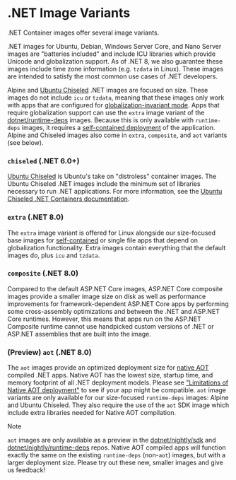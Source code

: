 # .NET Image Variants

.NET Container images offer several image variants.

.NET images for Ubuntu, Debian, Windows Server Core, and Nano Server images are "batteries included" and include ICU libraries which provide Unicode and globalization support.
As of .NET 8, we also guarantee these images include time zone information (e.g. `tzdata` in Linux).
These images are intended to satisfy the most common use cases of .NET developers.

Alpine and [Ubuntu Chiseled](#ubuntu-chiseled-net-60) .NET images are focused on size.
These images do not include `icu` or `tzdata`, meaning that these images only work with apps that are configured for [globalization-invariant mode](https://learn.microsoft.com/dotnet/core/runtime-config/globalization).
Apps that require globalization support can use the `extra` image variant of the [dotnet/runtime-deps](https://hub.docker.com/_/microsoft-dotnet-runtime-deps/) images. Because this is only available with `runtime-deps` images, it requires a [self-contained deployment](https://learn.microsoft.com/dotnet/core/deploying/#publish-self-contained) of the application.
Alpine and Chiseled images also come in `extra`, `composite`, and `aot` variants (see below).

### `chiseled` (.NET 6.0+)

[Ubuntu Chiseled](https://ubuntu.com/engage/chiselled-ubuntu-images-for-containers) is Ubuntu's take on "distroless" container images.
The Ubuntu Chiseled .NET images include the minimum set of libraries necessary to run .NET applications.
For more information, see the [Ubuntu Chiseled .NET Containers documentation](./ubuntu-chiseled.md).

### `extra` (.NET 8.0)

The `extra` image variant is offered for Linux alongside our size-focused base images for [self-contained](https://learn.microsoft.com/dotnet/core/deploying/#publish-self-contained) or single file apps that depend on globalization functionality.
Extra images contain everything that the default images do, plus `icu` and `tzdata`.

### `composite` (.NET 8.0)

Compared to the default ASP.NET Core images, ASP.NET Core composite images provide a smaller image size on disk as well as performance improvements for framework-dependent ASP.NET Core apps by performing some cross-assembly optimizations and between the .NET and ASP.NET Core runtimes.
However, this means that apps run on the ASP.NET Composite runtime cannot use handpicked custom versions of .NET or ASP.NET assemblies that are built into the image.

### (Preview) `aot` (.NET 8.0)

The `aot` images provide an optimized deployment size for [native AOT](https://learn.microsoft.com/dotnet/core/deploying/native-aot/) compiled .NET apps.
Native AOT has the lowest size, startup time, and memory footprint of all .NET deployment models.
Please see ["Limitations of Native AOT deployment"](https://learn.microsoft.com/dotnet/core/deploying/native-aot#limitations-of-native-aot-deployment) to see if your app might be compatible.
`aot` image variants are only available for our size-focused `runtime-deps` images: Alpine and Ubuntu Chiseled.
They also require the use of the `aot` SDK image which include extra libraries needed for Native AOT compilation.

> [!NOTE]
> `aot` images are only available as a preview in the [dotnet/nightly/sdk](https://hub.docker.com/_/microsoft-dotnet-nightly-sdk/) and [dotnet/nightly/runtime-deps](https://hub.docker.com/_/microsoft-dotnet-nightly-runtime-deps/) repos.
> Native AOT compiled apps will function exactly the same on the existing `runtime-deps` (non-`aot`) images, but with a larger deployment size.
> Please try out these new, smaller images and give us feedback!
